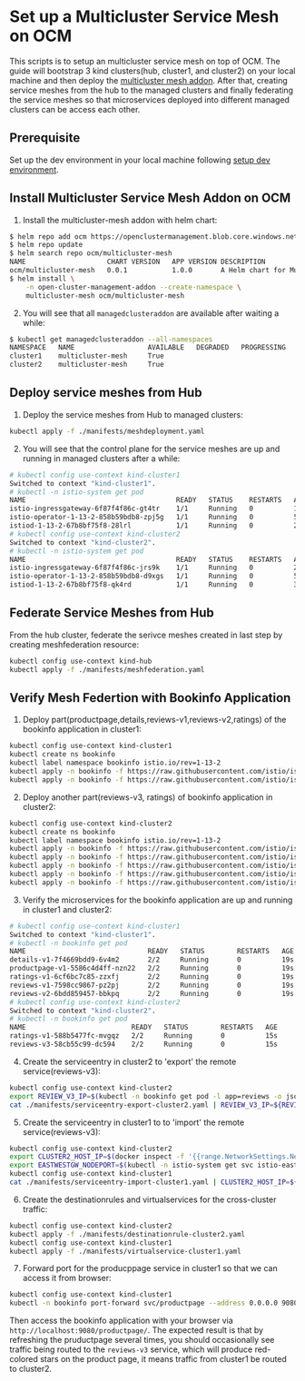 # Set up a Multicluster Service Mesh on OCM

This scripts is to setup an multicluster service mesh on top of OCM. The guide will bootstrap 3 kind clusters(hub, cluster1, and cluster2) on your local machine and then deploy the [multicluster mesh addon](https://github.com/open-cluster-management-io/multicluster-mesh). After that, creating service meshes from the hub to the managed clusters and finally federating the service meshes so that microservices deployed into different managed clusters can be access each other.

## Prerequisite

Set up the dev environment in your local machine following [setup dev environment](../setup-dev-environment).

## Install Multicluster Service Mesh Addon on OCM

1. Install the multicluster-mesh addon with helm chart:

```bash
$ helm repo add ocm https://openclustermanagement.blob.core.windows.net/releases/
$ helm repo update
$ helm search repo ocm/multicluster-mesh
NAME                 	CHART VERSION	APP VERSION	DESCRIPTION
ocm/multicluster-mesh	0.0.1        	1.0.0      	A Helm chart for Multicluster Service Mesh OCM ...
$ helm install \
    -n open-cluster-management-addon --create-namespace \
    multicluster-mesh ocm/multicluster-mesh
```

2. You will see that all `managedclusteraddon` are available after waiting a while:

```bash
$ kubectl get managedclusteraddon --all-namespaces
NAMESPACE   NAME                  AVAILABLE   DEGRADED   PROGRESSING
cluster1    multicluster-mesh     True
cluster2    multicluster-mesh     True
```

## Deploy service meshes from Hub

1. Deploy the service meshes from Hub to managed clusters:

```bash
kubectl apply -f ./manifests/meshdeployment.yaml
```

2. You will see that the control plane for the service meshes are up and running in managed clusters after a while:

```bash
# kubectl config use-context kind-cluster1
Switched to context "kind-cluster1".
# kubectl -n istio-system get pod
NAME                                     READY   STATUS    RESTARTS   AGE
istio-ingressgateway-6f87f4f86c-gt4tr    1/1     Running   0          19s
istio-operator-1-13-2-858b59bdb8-zpj5g   1/1     Running   0          53s
istiod-1-13-2-67b8bf75f8-28lrl           1/1     Running   0          28s
# kubectl config use-context kind-cluster2
Switched to context "kind-cluster2".
# kubectl -n istio-system get pod
NAME                                     READY   STATUS    RESTARTS   AGE
istio-ingressgateway-6f87f4f86c-jrs9k    1/1     Running   0          21s
istio-operator-1-13-2-858b59bdb8-d9xgs   1/1     Running   0          53s
istiod-1-13-2-67b8bf75f8-qk4rd           1/1     Running   0          32s
```

## Federate Service Meshes from Hub

From the hub cluster, federate the serivce meshes created in last step by creating meshfederation resource:

```bash
kubectl config use-context kind-hub
kubectl apply -f ./manifests/meshfederation.yaml
```

## Verify Mesh Federtion with Bookinfo Application

1. Deploy part(productpage,details,reviews-v1,reviews-v2,ratings) of the bookinfo application in cluster1:

```bash
kubectl config use-context kind-cluster1
kubectl create ns bookinfo
kubectl label namespace bookinfo istio.io/rev=1-13-2
kubectl apply -n bookinfo -f https://raw.githubusercontent.com/istio/istio/release-1.13/samples/bookinfo/platform/kube/bookinfo.yaml -l 'app,version notin (v3)'
kubectl apply -n bookinfo -f https://raw.githubusercontent.com/istio/istio/release-1.13/samples/bookinfo/platform/kube/bookinfo.yaml -l 'account'
```

2. Deploy another part(reviews-v3, ratings) of bookinfo application in cluster2:

```bash
kubectl config use-context kind-cluster2
kubectl create ns bookinfo
kubectl label namespace bookinfo istio.io/rev=1-13-2
kubectl apply -n bookinfo -f https://raw.githubusercontent.com/istio/istio/release-1.8/samples/bookinfo/platform/kube/bookinfo.yaml -l 'app,version in (v3)'
kubectl apply -n bookinfo -f https://raw.githubusercontent.com/istio/istio/release-1.8/samples/bookinfo/platform/kube/bookinfo.yaml -l 'service=reviews'
kubectl apply -n bookinfo -f https://raw.githubusercontent.com/istio/istio/release-1.8/samples/bookinfo/platform/kube/bookinfo.yaml -l 'account=reviews'
kubectl apply -n bookinfo -f https://raw.githubusercontent.com/istio/istio/release-1.8/samples/bookinfo/platform/kube/bookinfo.yaml -l 'app=ratings'
kubectl apply -n bookinfo -f https://raw.githubusercontent.com/istio/istio/release-1.8/samples/bookinfo/platform/kube/bookinfo.yaml -l 'account=ratings'
```

3. Verify the microservices for the bookinfo application are up and running in cluster1 and cluster2:

```bash
# kubectl config use-context kind-cluster1
Switched to context "kind-cluster1".
# kubectl -n bookinfo get pod
NAME                              READY   STATUS        RESTARTS   AGE
details-v1-7f4669bdd9-6v4m2       2/2     Running       0          19s
productpage-v1-5586c4d4ff-nzn22   2/2     Running       0          19s
ratings-v1-6cf6bc7c85-zzxfj       2/2     Running       0          19s
reviews-v1-7598cc9867-pz2pj       2/2     Running       0          19s
reviews-v2-6bdd859457-bbkpq       2/2     Running       0          19s
# kubectl config use-context kind-cluster2
Switched to context "kind-cluster2".
# kubectl -n bookinfo get pod
NAME                          READY   STATUS        RESTARTS   AGE
ratings-v1-588b5477fc-mvgqz   2/2     Running       0          15s
reviews-v3-58cb55c99-dc594    2/2     Running       0          15s
```

4. Create the serviceentry in cluster2 to 'export' the remote service(reviews-v3):

```bash
kubectl config use-context kind-cluster2
export REVIEW_V3_IP=$(kubectl -n bookinfo get pod -l app=reviews -o jsonpath='{.items[0].status.podIP}')
cat ./manifests/serviceentry-export-cluster2.yaml | REVIEW_V3_IP=${REVIEW_V3_IP} envsubst | kubectl apply -f -
```

5. Create the serviceentry in cluster1 to to 'import' the remote service(reviews-v3):

```bash
kubectl config use-context kind-cluster2
export CLUSTER2_HOST_IP=$(docker inspect -f '{{range.NetworkSettings.Networks}}{{.IPAddress}}{{end}}' cluster2-control-plane)
export EASTWESTGW_NODEPORT=$(kubectl -n istio-system get svc istio-eastwestgateway -o jsonpath='{.spec.ports[?(@.name=="tls")].nodePort}')
kubectl config use-context kind-cluster1
cat ./manifests/serviceentry-import-cluster1.yaml | CLUSTER2_HOST_IP=${CLUSTER2_HOST_IP} EASTWESTGW_NODEPORT=${EASTWESTGW_NODEPORT} envsubst | kubectl apply -f -
```

6. Create the destinationrules and virtualservices for the cross-cluster traffic:

```bash
kubectl config use-context kind-cluster2
kubectl apply -f ./manifests/destinationrule-cluster2.yaml
kubectl config use-context kind-cluster1
kubectl apply -f ./manifests/virtualservice-cluster1.yaml
```

7. Forward port for the producppage service in cluster1 so that we can access it from browser:

```bash
kubectl config use-context kind-cluster1
kubectl -n bookinfo port-forward svc/productpage --address 0.0.0.0 9080:9080
```

Then access the bookinfo application with your browser via `http://localhost:9080/productpage/`. The expected result is that by refreshing the pruductpage several times, you should occasionally see traffic being routed to the `reviews-v3` service, which will produce red-colored stars on the product page, it means traffic from cluster1 be routed to cluster2.
